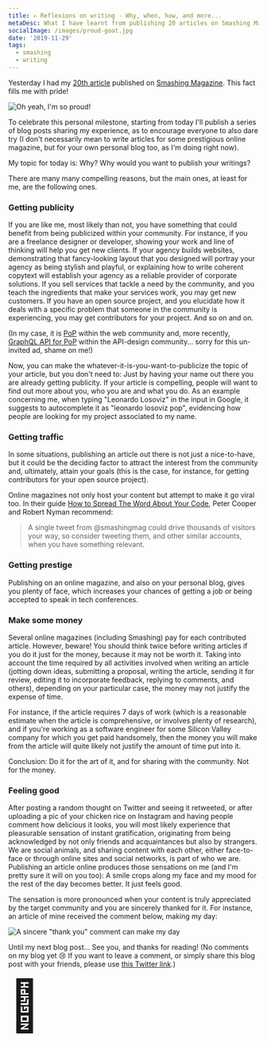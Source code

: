 ```yaml
---
title: ✍️ Reflexions on writing - Why, when, how, and more...
metaDesc: What I have learnt from publishing 20 articles on Smashing Magazine
socialImage: /images/proud-goat.jpg
date: '2019-11-29'
tags:
  - smashing
  - writing
---
```


Yesterday I had my [20th article](https://www.smashingmagazine.com/2019/11/abstracting-wordpress-code-reuse-with-other-cms-implementation/) published on [Smashing Magazine](https://www.smashingmagazine.com). This fact fills me with pride! 

![Oh yeah, I'm so proud!](/images/proud-goat.jpg "Oh yeah, I'm so proud!")

To celebrate this personal milestone, starting from today I'll publish a series of blog posts sharing my experience, as to encourage everyone to also dare try (I don't necessarily mean to write articles for some prestigious online magazine, but for your own personal blog too, as I'm doing right now).

My topic for today is: Why? Why would you want to publish your writings? 

There are many many compelling reasons, but the main ones, at least for me, are the following ones.

### Getting publicity

If you are like me, most likely than not, you have something that could benefit from being publicized within your community. For instance, if you are a freelance designer or developer, showing your work and line of thinking will help you get new clients. If your agency builds websites, demonstrating that fancy-looking layout that you designed will portray your agency as being stylish and playful, or explaining how to write coherent copytext will establish your agency as a reliable provider of corporate solutions. If you sell services that tackle a need by the community, and you teach the ingredients that make your services work, you may get new customers. If you have an open source project, and you elucidate how it deals with a specific problem that someone in the community is experiencing, you may get contributors for your project. And so on and on.

(In my case, it is [PoP](https://github.com/GatoGraphQL/GatoGraphQL) within the web community and, more recently, [GraphQL API for PoP](https://github.com/getpop/api-graphql) within the API-design community... sorry for this un-invited ad, shame on me!)

Now, you can make the whatever-it-is-you-want-to-publicize the topic of your article, but you don't need to: Just by having your name out there you are already getting publicity. If your article is compelling, people will want to find out more about you, who you are and what you do. As an example concerning me, when typing "Leonardo Losoviz" in the input in Google, it suggests to autocomplete it as "leonardo losoviz pop", evidencing how people are looking for my project associated to my name. 

### Getting traffic

In some situations, publishing an article out there is not just a nice-to-have, but it could be the deciding factor to attract the interest from the community and, ultimately, attain your goals (this is the case, for instance, for getting contributors for your open source project). 

Online magazines not only host your content but attempt to make it go viral too. In their guide [How to Spread The Word About Your Code](https://hacks.mozilla.org/2013/05/how-to-spread-the-word-about-your-code/), Peter Cooper and Robert Nyman recommend:

> A single tweet from @smashingmag could drive thousands of visitors your way, so consider tweeting them, and other similar accounts, when you have something relevant.

### Getting prestige

Publishing on an online magazine, and also on your personal blog, gives you plenty of face, which increases your chances of getting a job or being accepted to speak in tech conferences. 

### Make some money

Several online magazines (including Smashing) pay for each contributed article. However, beware! You should think twice before writing articles if you do it just for the money, because it may not be worth it. Taking into account the time required by all activities involved when writing an article (jotting down ideas, submitting a proposal, writing the article, sending it for review, editing it to incorporate feedback, replying to comments, and others), depending on your particular case, the money may not justify the expense of time. 

For instance, if the article requires 7 days of work (which is a reasonable estimate when the article is comprehensive, or involves plenty of research), and if you're working as a software engineer for some Silicon Valley company for which you get paid handsomely, then the money you will make from the article will quite likely not justify the amount of time put into it. 

Conclusion: Do it for the art of it, and for sharing with the community. Not for the money.

### Feeling good

After posting a random thought on Twitter and seeing it retweeted, or after uploading a pic of your chicken rice on Instagram and having people comment how delicious it looks, you will most likely experience that pleasurable sensation of instant gratification, originating from being acknowledged by not only friends and acquaintances but also by strangers. We are social animals, and sharing content with each other, either face-to-face or through online sites and social networks, is part of who we are. Publishing an article online produces those sensations on me (and I'm pretty sure it will on you too): A smile crops along my face and my mood for the rest of the day becomes better. It just feels good.

The sensation is more pronounced when your content is truly appreciated by the target community and you are sincerely thanked for it. For instance, an article of mine received the comment below, making my day:

![A sincere "thank you" comment can make my day](/images/comment-feels-good.jpg)

Until my next blog post... See you, and thanks for reading! (No comments on my blog yet 😢 If you want to leave a comment, or simply share this blog post with your friends, please use [this Twitter link](https://twitter.com/losoviz/status/1200330210500997125).)

<span style="font-size: 100px;">👋</span>